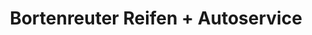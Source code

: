 ---
title: "Bortenreuter Reifen + Autoservice"
url: /dresden/bortenreuter-reifen-autoservice/
shop: Autowerkstatt
---